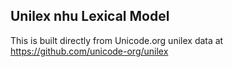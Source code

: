 Unilex nhu Lexical Model
----------------------

This is built directly from Unicode.org unilex data at
https://github.com/unicode-org/unilex
